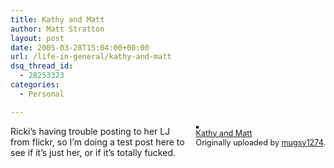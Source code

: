 ```yaml
---
title: Kathy and Matt
author: Matt Stratton
layout: post
date: 2005-03-28T15:04:00+00:00
url: /life-in-general/kathy-and-matt
dsq_thread_id:
  - 28253323
categories:
  - Personal

---
```

<div style="float:right;margin-left:10px;margin-bottom:10px;">
  <a href="http://www.flickr.com/photos/mugsy/7411261/" title="photo sharing"><img src="http://photos6.flickr.com/7411261_a1cc9b19a8_m.jpg" alt="" style="border:solid 2px #000000;" /></a> <br /> <span style="font-size:.9em;margin-top:0;"> <a href="http://www.flickr.com/photos/mugsy/7411261/">Kathy and Matt</a> <br /> Originally uploaded by <a href="http://www.flickr.com/people/mugsy/">mugsy1274</a>. </span>
</div>

Ricki&#8217;s having trouble posting to her LJ from flickr, so I&#8217;m doing a test post here to see if it&#8217;s just her, or if it&#8217;s totally fucked.